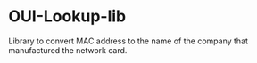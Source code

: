 OUI-Lookup-lib
==============

Library to convert MAC address to the name of the company that manufactured the network card.
